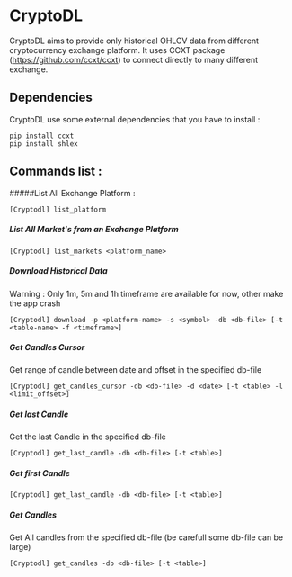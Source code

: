 # CryptoDL

CryptoDL aims to provide only historical OHLCV data from different cryptocurrency exchange platform.
It uses CCXT package (https://github.com/ccxt/ccxt) to connect directly to many different exchange.

## Dependencies
CryptoDL use some external dependencies that you have to install :
```shell script
pip install ccxt
pip install shlex
```

## Commands list :

#####List All Exchange Platform :
```
[Cryptodl] list_platform
```

##### List All Market's from an Exchange Platform
```
[Cryptodl] list_markets <platform_name>
```

##### Download Historical Data
Warning : Only 1m, 5m and 1h timeframe are available for now, other make the app crash
```
[Cryptodl] download -p <platform-name> -s <symbol> -db <db-file> [-t <table-name> -f <timeframe>]
```

##### Get Candles Cursor
Get range of candle between date and offset in the specified db-file
```
[Cryptodl] get_candles_cursor -db <db-file> -d <date> [-t <table> -l <limit_offset>]
```

##### Get last Candle
Get the last Candle in the specified db-file
```
[Cryptodl] get_last_candle -db <db-file> [-t <table>]
```

##### Get first Candle
```
[Cryptodl] get_last_candle -db <db-file> [-t <table>]
```

##### Get Candles
Get All candles from the specified db-file (be carefull some db-file can be large)
```
[Cryptodl] get_candles -db <db-file> [-t <table>]
```